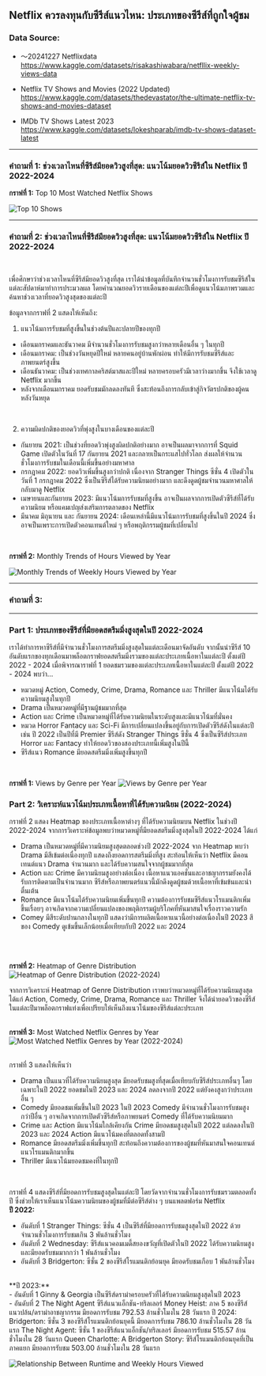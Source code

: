 ## Netflix ควรลงทุนกับซีรีส์แนวไหน: ประเภทของซีรีส์ที่ถูกใจผู้ชม

### Data Source:
- 〜20241227 Netflixdata<br>
https://www.kaggle.com/datasets/risakashiwabara/netfllix-weekly-views-data

- Netflix TV Shows and Movies (2022 Updated)<br>
https://www.kaggle.com/datasets/thedevastator/the-ultimate-netflix-tv-shows-and-movies-dataset

- IMDb TV Shows Latest 2023<br>
https://www.kaggle.com/datasets/lokeshparab/imdb-tv-shows-dataset-latest<br>

__________________________________________________________________________________________________________________________________________________________________________________
### คำถามที่ 1: ช่วงเวลาไหนที่ซีรีส์มียอดวิวสูงที่สุด: แนวโน้มยอดวิวซีรีส์ใน Netflix ปี 2022-2024<br>
**กราฟที่ 1:** Top 10 Most Watched Netflix Shows<br>

![Top 10 Shows](https://github.com/user-attachments/assets/ef5ac593-9d9c-4b73-ac00-d0d8e3c1f659)
__________________________________________________________________________________________________________________________________________________________________________________

### คำถามที่ 2: ช่วงเวลาไหนที่ซีรีส์มียอดวิวสูงที่สุด: แนวโน้มยอดวิวซีรีส์ใน Netflix ปี 2022-2024<br>
<br>

เพื่อศึกษาว่าช่วงเวลาไหนที่ซีรีส์มียอดวิวสูงที่สุด เราได้นำข้อมูลที่บันทึกจำนวนชั่วโมงการรับชมซีรีส์ในแต่ละสัปดาห์มาทำการประมวลผล โดยคำนวณยอดวิวรายเดือนของแต่ละปีเพื่อดูแนวโน้มภาพรวมและค้นหาช่วงเวลาที่ยอดวิวสูงสุดของแต่ละปี<br>

ข้อมูลจากกราฟที่ 2 แสดงให้เห็นถึง:<br>

1. แนวโน้มการรับชมที่สูงขึ้นในช่วงต้นปีและปลายปีของทุกปี<br>
- เดือนมกราคมและธันวาคม มีจำนวนชั่วโมงการรับชมสูงกว่าหลายเดือนอื่น ๆ ในทุกปี<br>
- เดือนมกราคม: เป็นช่วงวันหยุดปีใหม่ หลายคนอยู่บ้านพักผ่อน ทำให้มีการรับชมซีรีส์และภาพยนตร์สูงขึ้น<br>
- เดือนธันวาคม: เป็นช่วงเทศกาลคริสต์มาสและปีใหม่ หลายครอบครัวมีเวลาว่างมากขึ้น จึงใช้เวลาดู Netflix มากขึ้น<br>
- หลังจากเดือนมกราคม ยอดรับชมมักลดลงทันที ซึ่งสะท้อนถึงการกลับเข้าสู่กิจวัตรปกติของผู้คนหลังวันหยุด<br>
<br>

2. ความผิดปกติของยอดวิวที่พุ่งสูงในบางเดือนของแต่ละปี<br>
- กันยายน 2021: เป็นช่วงที่ยอดวิวพุ่งสูงผิดปกติอย่างมาก อาจเป็นผลมาจากการที่ Squid Game เปิดตัวในวันที่ 17 กันยายน 2021 และกลายเป็นกระแสไปทั่วโลก ส่งผลให้จำนวนชั่วโมงการรับชมในเดือนนี้เพิ่มขึ้นอย่างมหาศาล
- กรกฎาคม 2022: ยอดวิวเพิ่มขึ้นสูงกว่าปกติ เนื่องจาก Stranger Things ซีซั่น 4 เปิดตัวในวันที่ 1 กรกฎาคม 2022 ซึ่งเป็นซีรีส์ได้รับความนิยมอย่างมาก และดึงดูดผู้ชมจำนวนมหาศาลให้กลับมาดู Netflix
- เมษายนและกันยายน 2023: มีแนวโน้มการรับชมที่สูงขึ้น อาจเป็นผลจากการเปิดตัวซีรีส์ที่ได้รับความนิยม หรือแคมเปญส่งเสริมการตลาดของ Netflix
- มีนาคม มิถุนายน และ กันยายน 2024: เดือนเหล่านี้มีแนวโน้มการรับชมที่สูงขึ้นในปี 2024 ซึ่งอาจเป็นเพราะการเปิดตัวคอนเทนต์ใหม่ ๆ หรือพฤติกรรมผู้ชมที่เปลี่ยนไป
<br>

**กราฟที่ 2:** Monthly Trends of Hours Viewed by Year
<br>

![Monthly Trends of Weekly Hours Viewed by Year](https://github.com/user-attachments/assets/93becdc6-acc0-4405-be3a-39102fecddd0)

__________________________________________________________________________________________________________________________________________________________________________________
### คำถามที่ 3: 

__________________________________________________________________________________________________________________________________________________________________________________

### Part 1: ประเภทของซีรีส์ที่มียอดสตรีมมิ่งสูงสุดในปี 2022-2024<br>
เราได้ทำการหาซีรีส์ที่มีจำนวนชั่วโมงการสตรีมมิ่งสูงสุดในแต่ละเดือนมาจัดอันดับ จากนั้นนำซีรีส์ 10 อันดับแรกของทุกเดือนมาพล็อตกราฟยอดสตรีมมิ่งรวมของแต่ละประเภทเนื้อหาในแต่ละปี ตั้งแต่ปี 2022 - 2024 เมื่อพิจารณาราฟที่ 1 ยอดชมรวมของแต่ละประเภทเนื้อหาในแต่ละปี ตั้งแต่ปี 2022 - 2024 พบว่า...
- หมวดหมู่ Action, Comedy, Crime, Drama, Romance และ Thriller มีแนวโน้มได้รับความนิยมสูงในทุกปี
- Drama เป็นหมวดหมู่ที่มีฐานผู้ชมมากที่สุด
- Action และ Crime เป็นหมวดหมู่ที่ได้รับความนิยมในระดับสูงและมีแนวโน้มที่มั่นคง
- หมวด Horror Fantacy และ Sci-Fi มีการเปลี่ยนแปลงขึ้นอยู่กับการเปิดตัวซีรีส์ดังในแต่ละปี เช่น ปี 2022 เป็นปีที่มี Premier ซีรีส์ดัง Stranger Things ซีซั่น 4 ซึ่งเป็นซีรีส์ประเภท Horror และ Fantacy ทำให้ยอดวิวของสองประเภทนี้เพิ่มสูงในปีนี้
- ซีรีส์แนว Romance มียอดสตรีมมิ่งเพิ่มสูงขึ้นทุกปี
<br>

**กราฟที่ 1:** Views by Genre per Year
![Views by Genre per Year](https://github.com/user-attachments/assets/b4fc78b3-0383-48cf-bf06-49858c9b5eb0)



### Part 2: วิเคราะห์แนวโน้มประเภทเนื้อหาที่ได้รับความนิยม (2022-2024)<br>
กราฟที่ 2 แสดง Heatmap ของประเภทเนื้อหาต่างๆ ที่ได้รับความนิยมบน Netflix ในช่วงปี 2022-2024
จากการวิเคราะห์ข้อมูลพบว่าหมวดหมู่ที่มียอดสตรีมมิ่งสูงสุดในปี 2022-2024 ได้แก่<br>

- Drama เป็นหมวดหมู่ที่มีความนิยมสูงสุดตลอดช่วงปี 2022-2024 จาก Heatmap พบว่า Drama มีสีเข้มต่อเนื่องทุกปี แสดงถึงยอดการสตรีมมิ่งที่สูง สะท้อนให้เห็นว่า Netflix มีคอนเทนต์แนว Drama จำนวนมาก และได้รับความสนใจจากผู้ชมมากที่สุด<br>
- Action และ Crime มีความนิยมสูงอย่างต่อเนื่อง เนื้อหาแนวแอคชั่นและอาชญากรรมยังคงได้รับการติดตามเป็นจำนวนมาก ซีรีส์หรือภาพยนตร์แนวนี้มักดึงดูดผู้ชมด้วยเนื้อหาที่เข้มข้นและน่าตื่นเต้น<br>
- Romance มีแนวโน้มได้รับความนิยมเพิ่มขึ้นทุกปี ความต้องการรับชมซีรีส์แนวโรแมนติกเพิ่มขึ้นเรื่อยๆ อาจเกิดจากความเปลี่ยนแปลงของพฤติกรรมผู้บริโภคที่หันมาสนใจเรื่องราวความรัก<br>
- Comey มีสีระดับปานกลางในทุกปี แสดงว่ามีการผลิตเนื้อหาแนวนี้อย่างต่อเนื่องในปี 2023 สีของ Comedy ดูเข้มขึ้นเล็กน้อยเมื่อเทียบกับปี 2022 และ 2024<br>
<br>
<br>

**กราฟที่ 2:** Heatmap of Genre Distribution
![Heatmap of Genre Distribution (2022-2024)](https://github.com/user-attachments/assets/8b45696d-fe4b-49cd-89dd-a5aff004265a)


จากการวิเคราะห์ Heatmap of Genre Distribution เราพบว่าหมวดหมู่ที่ได้รับความนิยมสูงสุด ได้แก่ Action, Comedy, Crime, Drama, Romance และ Thriller จึงได้นำยอดวิวของซีรีส์ในแต่ละปีมาพล็อตกราฟแท่งเพื่อเปรียบให้เห็นถึงแนวโน้มของซีรีส์แต่ละประเภท
<br>
<br>



**กราฟที่ 3:** Most Watched Netflix Genres by Year
![Most Watched Netflix Genres by Year (2022-2024)](https://github.com/user-attachments/assets/77ae1fb1-5ddc-468f-b997-b16252873971)
<br>
<br>

กราฟที่ 3 แสดงให้เห็นว่า
- Drama เป็นแนวที่ได้รับความนิยมสูงสุด มียอดรับชมสูงที่สุดเมื่อเทียบกับซีรีส์ประเภทอื่นๆ โดยเฉพาะในปี 2022 ยอดชมในปี 2023 และ 2024 ลดลงจากปี 2022 แต่ยังคงสูงกว่าประเภทอื่น ๆ
- Comedy มียอดชมเพิ่มขึ้นในปี 2023 ในปี 2023 Comedy มีจำนวนชั่วโมงการรับชมสูงกว่าปีอื่น ๆ อาจเกิดจากการเปิดตัวซีรีส์หรือภาพยนตร์ Comedy ที่ได้รับความนิยมมาก
- Crime และ Action มีแนวโน้มใกล้เคียงกัน Crime มียอดชมสูงสุดในปี 2022 แต่ลดลงในปี 2023 และ 2024 Action มีแนวโน้มคงที่ตลอดทั้งสามปี
- Romance มียอดสตรีมมิ่งเพิ่มขึ้นทุกปี สะท้อนถึงความต้องการของผู้ชมที่หันมาสนใจคอนเทนต์แนวโรแมนติกมากขึ้น
- Thriller มีแนวโน้มยอดชมคงที่ในทุกปี
<br>

กราฟที่ 4 แสดงซีรีส์ที่มียอดการรับชมสูงสุดในแต่ละปี โดยวัดจากจำนวนชั่วโมงการรับชมรวมตลอดทั้งปี ซึ่งช่วยให้เราเห็นแนวโน้มความนิยมของผู้ชมที่มีต่อซีรีส์ต่าง ๆ บนแพลตฟอร์ม Netflix<br>
**ปี 2022:**<br>
- อันดับที่ 1 Stranger Things: ซีซั่น 4 เป็นซีรีส์ที่มียอดการรับชมสูงสุดในปี 2022 ด้วยจำนวนชั่วโมงการรับชมเกิน 3 พันล้านชั่วโมง<br>
- อันดับที่ 2 Wednesday: ซีรีส์แนวคอมเมดี้สยองขวัญที่เปิดตัวในปี 2022 ได้รับความนิยมสูงและมียอดรับชมมากกว่า 1 พันล้านชั่วโมง<br>
- อันดับที่ 3 Bridgerton: ซีซั่น 2 ของซีรีส์โรแมนติกย้อนยุค มียอดรับชมเกือบ 1 พันล้านชั่วโมง<br>
<br>
**ปี 2023:**<br>
- อันดับที่ 1 Ginny & Georgia เป็นซีรีส์ดราม่าครอบครัวที่ได้รับความนิยมสูงสุดในปี 2023<br>
- อันดับที่ 2 The Night Agent ซีรีส์แนวแอ็กชัน-ทริลเลอร์
Money Heist: ภาค 5 ของซีรีส์แนวปล้น/ดราม่าอาชญากรรม มียอดการรับชม 792.53 ล้านชั่วโมงใน 28 วันแรก 
ปี 2024:
Bridgerton: ซีซั่น 3 ของซีรีส์โรแมนติกย้อนยุคนี้ มียอดการรับชม 786.10 ล้านชั่วโมงใน 28 วันแรก 
The Night Agent: ซีซั่น 1 ของซีรีส์แนวแอ็กชัน/ทริลเลอร์ มียอดการรับชม 515.57 ล้านชั่วโมงใน 28 วันแรก 
Queen Charlotte: A Bridgerton Story: ซีรีส์โรแมนติกย้อนยุคที่เป็นภาคแยก มียอดการรับชม 503.00 ล้านชั่วโมงใน 28 วันแรก




![Relationship Between Runtime and Weekly Hours Viewed](https://github.com/user-attachments/assets/b35d2f6c-d6f5-4544-ab85-e48116c2636c)



